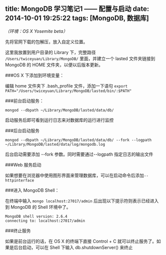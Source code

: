 title: MongoDB 学习笔记1 —— 配置与启动
date: 2014-10-01 19:25:22
tags: [MongoDB, 数据库]
---
_（环境：OS X Yosemite beta）_

先将官网下载的包解压，放入自定义位置。

这里我放置到用户目录的 Library 下，完整路径 `/Users/twiceyuan/Library/MongoDB/` 里面，并建立一个 lasted 文件夹链接到 MongoDB 的 HOME 文件夹，以便以后版本更新。
<!--more-->
###OS X 下添加到环境变量：

编辑 home 文件夹下 .bash_profile 文件，添加一下语句
`export PATH="/Users/twiceyuan/Library/MongoDB/lasted/bin/:$PATH"`

###前台启动服务：

`mongod --dbpath ~/Library/MongoDB/lasted/data/db/`

启动服务后即可看到运行日志来对数据库的运行进行监控

###后台启动服务

`mongod --dbpath ~/Library/MongoDB/lasted/data/db/ --fork --logpath ~/Library/MongoDB/lasted/data/log/mongodb.log`

后台启动需要添加 --fork 参数。同时需要通过--logpath 指定日志的输出文件

###Web 服务启动

如果想要在浏览器中使用图形界面来管理数据库，可以在启动命令后添加`--httpinterface`

###进入 MongoDB Shell：

在终端中输入
`mongo localhost:27017/admin`
后出现以下提示符则表示已经进入到 MongoDB 的 Shell 环境中了。

    MongoDB shell version: 2.6.4
    connecting to: localhost:27017/admin
 
###终止服务

如果是前台运行的话，在 OS X 的终端下直接 Control + C 就可以终止服务了。如果是后台启动，可以在 Shell 下输入 db.shutdownServer() 来终止